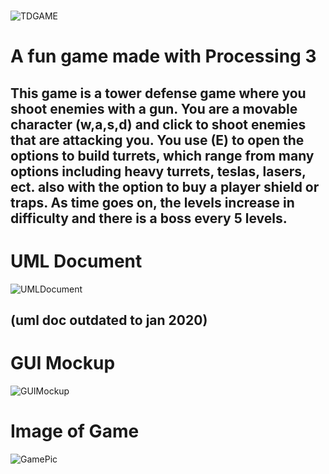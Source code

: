 #  
![TDGAME](https://github.com/FritzLehwalder/TDGAME/blob/main/data/BANNER.png)
# A fun game made with Processing 3
## This game is a tower defense game where you shoot enemies with a gun. You are a movable character (w,a,s,d) and click to shoot enemies that are attacking you. You use (E) to open the options to build turrets, which range from many options including heavy turrets, teslas, lasers, ect. also with the option to buy a player shield or traps. As time goes on, the levels increase in difficulty and there is a boss every 5 levels.


# UML Document 
![UMLDocument](https://github.com/FritzLehwalder/TDGAME/blob/main/data/UMLDocument.png)
## (uml doc outdated to jan 2020)
# GUI Mockup
![GUIMockup](https://github.com/HenryChristiansen/TDGAME/blob/main/data/GUIMockup.png)
# Image of Game
![GamePic](https://github.com/HenryChristiansen/TDGAME/blob/main/data/GamePic.PNG)
